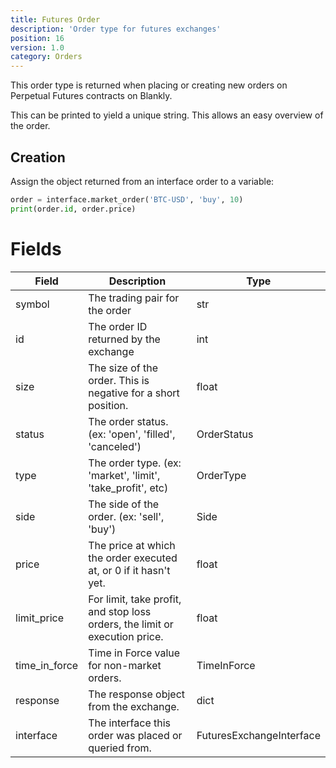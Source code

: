 ```yaml
---
title: Futures Order
description: 'Order type for futures exchanges'
position: 16
version: 1.0
category: Orders
---
```


This order type is returned when placing or creating new orders on Perpetual Futures contracts on Blankly.

This can be printed to yield a unique string. This allows an easy overview of the order.

## Creation

Assign the object returned from an interface order to a variable:

```python
order = interface.market_order('BTC-USD', 'buy', 10)
print(order.id, order.price)
```

# Fields

| Field         | Description                                                                 | Type                     |
|---------------|-----------------------------------------------------------------------------|--------------------------|
| symbol        | The trading pair for the order                                              | str                      |
| id            | The order ID returned by the exchange                                       | int                      |
| size          | The size of the order. This is negative for a short position.               | float                    |
| status        | The order status. (ex: 'open', 'filled', 'canceled')                        | OrderStatus              |
| type          | The order type. (ex: 'market', 'limit', 'take_profit', etc)                 | OrderType                |
| side          | The side of the order. (ex: 'sell', 'buy')                                  | Side                     |
| price         | The price at which the order executed at, or 0 if it hasn't yet.            | float                    |
| limit_price   | For limit, take profit, and stop loss orders, the limit or execution price. | float                    |
| time_in_force | Time in Force value for non-market orders.                                  | TimeInForce              |
| response      | The response object from the exchange.                                      | dict                     |
| interface     | The interface this order was placed or queried from.                        | FuturesExchangeInterface |
